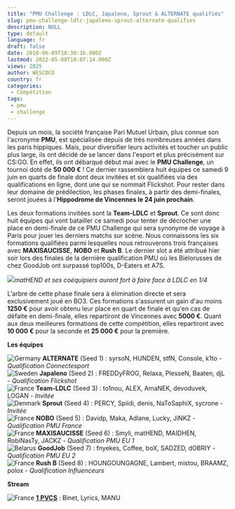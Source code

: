 ```yaml
---
title: "PMU Challenge : LDLC, Japaleno, Sprout & ALTERNATE qualifiés"
slug: pmu-challenge-ldlc-japaleno-sprout-alternate-qualifies
description: NULL
type: default
language: fr
draft: false
date: 2018-06-09T18:30:16.000Z
lastmod: 2022-05-08T18:07:14.000Z
views: 2825
author: WESCOCO
country: fr
categories:
 - Compétition
tags:
 - pmu
 - challenge
---
```

Depuis un mois, la société française Pari Mutuel Urbain, plus connue son l'acronyme **PMU**, est spécialisée depuis de très nombreuses années dans les paris hippiques. Mais, pour diversifier leurs activités et toucher un public plus large, ils ont décidé de se lancer dans l'esport et plus précisément sur CS:GO. En effet, ils ont débarqué début mai avec le **PMU Challenge**, un tournoi doté de **50 000 €** ! Ce dernier rassemblera huit équipes ce samedi 9 juin en quarts de finale dont deux invitées et six qualifiées via des qualifications en ligne, dont une qui se nommait Flickshot. Pour rester dans leur domaine de prédilection, les phases finales, à partir des demi-finales, seront jouées à l'**Hippodrome de Vincennes le 24 juin prochain**. 

Les deux formations invitées sont la **Team-LDLC** et **Sprout**. Ce sont donc huit équipes qui vont batailler ce samedi pour tenter de décrocher une place en demi-finale de ce PMU Challenge qui sera synonyme de voyage à Paris pour jouer les derniers matchs sur scène. Nous connaissons les six formations qualifiées parmi lesquelles nous retrouverons trois françaises avec **MAXISAUCISSE**, **NOBO** et **Rush B**. Le dernier slot a été attribué hier soir lors des finales de la dernière qualification PMU où les Biélorusses de chez GoodJob ont surpassé top100s, D-Eaters et A7S.

![](https://flickshot-ue.s3.eu-west-2.amazonaws.com/flickshot/article/5b1a97670640e/images/CLLTBPYIkMiNB9av8PHoXCSejuqVa31efbPDV7YS.jpeg)_matHEND et ses coéquipiers auront fort à faire face à LDLC en 1/4_

L'arbre de cette phase finale sera à élimination directe et sera exclusivement joué en BO3\. Ces formations s'assurent un gain d'au moins **1250 €** pour avoir obtenu leur place en quart de finale et qu'en cas de défaite en demi-finale, elles repartiront de Vincennes avec **5000 €**. Quant aux deux meilleures formations de cette compétition, elles repartiront avec **10 000 €** pour la seconde et **25 000 €** pour la première. 

**Les équipes** 

![Germany](/images/countries/de.svg)⁠ **ALTERNATE** (Seed 1) : syrsoN, HUNDEN, stfN, Console, k1to - _Qualification Connectesport_  
![Sweden](/images/countries/se.svg)⁠ **Japaleno** (Seed 2) : FREDDyFROG, Relaxa, PlesseN, Baaten, djL - _Qualification Flickshot_  
![France](/images/countries/fr.svg)⁠ **Team-LDLC** (Seed 3) : to1nou, ALEX, AmaNEK, devoduvek, LOGAN - _Invitée_  
![Denmark](/images/countries/dk.svg)⁠ **Sprout** (Seed 4) : PERCY, Spiidi, denis, NaToSaphiX, sycrone - _Invitée_  
![France](/images/countries/fr.svg)⁠ **NOBO** (Seed 5) : Davidp, Maka, Adlane, Lucky, JiNKZ - _Qualification PMU France_  
![France](/images/countries/fr.svg)⁠ **MAXISAUCISSE** (Seed 6) : Smyli, matHEND, MAIDHEN, RobiNasTy, JACKZ - _Qualification PMU EU 1_  
![Belarus](/images/countries/by.svg)⁠ ⁠**GoodJob** (Seed 7) : fnyekes, Coffee, boX, SADZED, dOBRIY - _Qualification PMU EU 2_  
![France](/images/countries/fr.svg)⁠ **Rush B** (Seed 8) : HOUNGOUNGAGNE, Lambert, mistou, BRAAMZ, polox - _Qualification Influenceurs_

**Stream**

![France](/images/countries/fr.svg)⁠ [**1** **PVCS**](https://www.twitch.tv/1pvcs) : Binet, Lyrics, MANU
